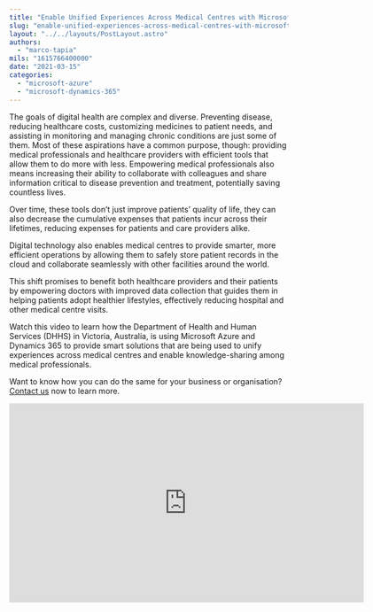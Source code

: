 ```yaml
---
title: "Enable Unified Experiences Across Medical Centres with Microsoft"
slug: "enable-unified-experiences-across-medical-centres-with-microsoft"
layout: "../../layouts/PostLayout.astro"
authors: 
  - "marco-tapia"
mils: "1615766400000"
date: "2021-03-15"
categories: 
  - "microsoft-azure"
  - "microsoft-dynamics-365"
---
```


The goals of digital health are complex and diverse. Preventing disease, reducing healthcare costs, customizing medicines to patient needs, and assisting in monitoring and managing chronic conditions are just some of them. Most of these aspirations have a common purpose, though: providing medical professionals and healthcare providers with efficient tools that allow them to do more with less. Empowering medical professionals also means increasing their ability to collaborate with colleagues and share information critical to disease prevention and treatment, potentially saving countless lives.

Over time, these tools don’t just improve patients’ quality of life, they can also decrease the cumulative expenses that patients incur across their lifetimes, reducing expenses for patients and care providers alike.

Digital technology also enables medical centres to provide smarter, more efficient operations by allowing them to safely store patient records in the cloud and collaborate seamlessly with other facilities around the world.

This shift promises to benefit both healthcare providers and their patients by empowering doctors with improved data collection that guides them in helping patients adopt healthier lifestyles, effectively reducing hospital and other medical centre visits.

Watch this video to learn how the Department of Health and Human Services (DHHS) in Victoria, Australia, is using Microsoft Azure and Dynamics 365 to provide smart solutions that are being used to unify experiences across medical centres and enable knowledge-sharing among medical professionals.

Want to know how you can do the same for your business or organisation? [Contact us](https://picnet.com.au/blog/enable-unified-experiences-across-medical-centres-with-microsoft/#contactus) now to learn more.

<iframe src="https://player.vimeo.com/video/434869863?h=b36fd4c879&byline=0&portrait=0" width="640" height="360" frameborder="0" allow="autoplay; fullscreen; picture-in-picture" allowfullscreen></iframe>